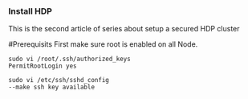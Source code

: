 ### Install HDP
This is the second article of series about setup a secured HDP cluster

#Prerequisits
First make sure root is enabled on all Node.
```
sudo vi /root/.ssh/authorized_keys
PermitRootLogin yes

sudo vi /etc/ssh/sshd_config
--make ssh key available
```
